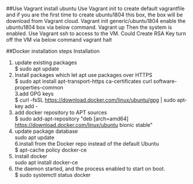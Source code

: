 ##Use Vagrant install ubuntu
Use Vagrant init to create default vagrantfile and if you are the first time to create ubuntu1804 this box, the box will be download from Vagrant cloud.
Vagrant init generic/ubuntu1804
enable the ubuntu1804 box via below command.
Vagrant up
Then the system is enabled.
Use Vagrant ssh to access to the VM.
Could Create RSA Key
turn off the VM via below command
vagrant halt

##Docker installation steps
Installation
1. update existing packages   
$ sudo apt update   
2. Install packages which let apt use packages over HTTPS   
$ sudo apt install apt-transport-https ca-certificates curl software-properties-common   
3.add GPG keys   
$ curl -fsSL https://download.docker.com/linux/ubuntu/gpg | sudo apt-key add -   
4. add docker repository to APT sources   
$ sudo add-apt-repository "deb [arch=amd64] https://download.docker.com/linux/ubuntu bionic stable"   
5. update package database   
sudo apt update   
6.install from the Docker repo instead of the default Ubuntu    
$ apt-cache policy docker-ce   
7. install docker   
sudo apt install docker-ce   
8. the daemon started, and the process enabled to start on boot.   
$ sudo systemctl status docker   

